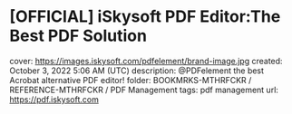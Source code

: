 # [OFFICIAL] iSkysoft PDF Editor:The Best PDF Solution

cover: https://images.iskysoft.com/pdfelement/brand-image.jpg
created: October 3, 2022 5:06 AM (UTC)
description: @PDFelement the best Acrobat alternative PDF editor!
folder: BOOKMRKS-MTHRFCKR / REFERENCE-MTHRFCKR / PDF Management
tags: pdf management
url: https://pdf.iskysoft.com